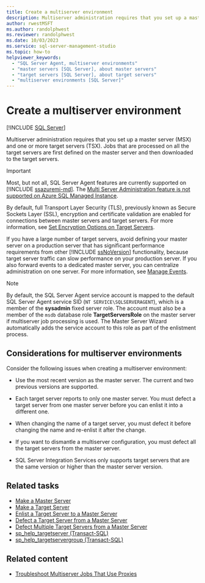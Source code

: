 ```yaml
---
title: Create a multiserver environment
description: Multiserver administration requires that you set up a master server (MSX) and one or more target servers (TSX).
author: rwestMSFT
ms.author: randolphwest
ms.reviewer: randolphwest
ms.date: 10/03/2023
ms.service: sql-server-management-studio
ms.topic: how-to
helpviewer_keywords:
  - "SQL Server Agent, multiserver environments"
  - "master servers [SQL Server], about master servers"
  - "target servers [SQL Server], about target servers"
  - "multiserver environments [SQL Server]"
---
```

# Create a multiserver environment

[!INCLUDE [SQL Server](../includes/applies-to-version/sqlserver.md)]

Multiserver administration requires that you set up a master server (MSX) and one or more target servers (TSX). Jobs that are processed on all the target servers are first defined on the master server and then downloaded to the target servers.

> [!IMPORTANT]  
> Most, but not all, SQL Server Agent features are currently supported on [!INCLUDE [ssazuremi-md](../includes/ssazuremi-md.md)]. The [Multi Server Administration feature is not supported on Azure SQL Managed Instance](/azure/sql-database/sql-database-managed-instance-transact-sql-information#sql-server-agent).

By default, full Transport Layer Security (TLS), previously known as Secure Sockets Layer (SSL), encryption and certificate validation are enabled for connections between master servers and target servers. For more information, see [Set Encryption Options on Target Servers](set-encryption-options-on-target-servers.md).

If you have a large number of target servers, avoid defining your master server on a production server that has significant performance requirements from other [!INCLUDE [ssNoVersion](../includes/ssnoversion-md.md)] functionality, because target server traffic can slow performance on your production server. If you also forward events to a dedicated master server, you can centralize administration on one server. For more information, see [Manage Events](manage-events.md).

> [!NOTE]  
> By default, the SQL Server Agent service account is mapped to the default SQL Server Agent service SID (`NT SERVICE\SQLSERVERAGENT`), which is a member of the **sysadmin** fixed server role. The account must also be a member of the `msdb` database role **TargetServersRole** on the master server if multiserver job processing is used. The Master Server Wizard automatically adds the service account to this role as part of the enlistment process.

## Considerations for multiserver environments

Consider the following issues when creating a multiserver environment:

- Use the most recent version as the master server. The current and two previous versions are supported.

- Each target server reports to only one master server. You must defect a target server from one master server before you can enlist it into a different one.

- When changing the name of a target server, you must defect it before changing the name and re-enlist it after the change.

- If you want to dismantle a multiserver configuration, you must defect all the target servers from the master server.

- SQL Server Integration Services only supports target servers that are the same version or higher than the master server version.

## Related tasks

- [Make a Master Server](make-a-master-server.md)
- [Make a Target Server](make-a-target-server.md)
- [Enlist a Target Server to a Master Server](enlist-a-target-server-to-a-master-server.md)
- [Defect a Target Server from a Master Server](defect-a-target-server-from-a-master-server.md)
- [Defect Multiple Target Servers from a Master Server](defect-multiple-target-servers-from-a-master-server.md)
- [sp_help_targetserver (Transact-SQL)](/sql/relational-databases/system-stored-procedures/sp-help-targetserver-transact-sql)
- [sp_help_targetservergroup (Transact-SQL)](/sql/relational-databases/system-stored-procedures/sp-help-targetservergroup-transact-sql)

## Related content

- [Troubleshoot Multiserver Jobs That Use Proxies](troubleshoot-multiserver-jobs-that-use-proxies.md)
